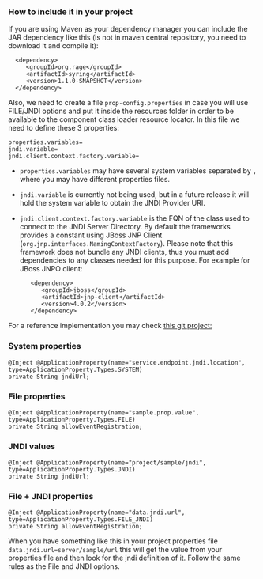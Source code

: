 ### How to include it in your project
If you are using Maven as your dependency manager you can include the JAR dependency like this (is not in maven central repository, you need to download it and compile it):

      <dependency>
         <groupId>org.rage</groupId>
         <artifactId>syring</artifactId>
         <version>1.1.0-SNAPSHOT</version>
      </dependency>
      
Also, we need to create a file `prop-config.properties` in case you will use FILE/JNDI options and put it inside the resources folder in order to be available to the component class loader resource locator. In this file we need to define these 3 properties:

    properties.variables=
    jndi.variable=
    jndi.client.context.factory.variable=
    
- `properties.variables` may have several system variables separated by `,` where you may have different properties files.
- `jndi.variable` is currently not being used, but in a future release it will hold the system variable to obtain the JNDI Provider URI.
- `jndi.client.context.factory.variable` is the FQN of the class used to connect to the JNDI Server Directory. By default the frameworks provides a constant using JBoss JNP Client (`org.jnp.interfaces.NamingContextFactory`). Please note that this framework does not bundle any JNDI clients, thus you must add dependencies to any classes needed for this purpose. For example for JBoss JNPO client:

         <dependency>
            <groupId>jboss</groupId>
            <artifactId>jnp-client</artifactId>
            <version>4.0.2</version>
         </dependency>

For a reference implementation you may check [this git project:](https://github.com/roar109/syring-example) 


### System properties
    @Inject @ApplicationProperty(name="service.endpoint.jndi.location", type=ApplicationProperty.Types.SYSTEM)
    private String jndiUrl;

### File properties

    @Inject @ApplicationProperty(name="sample.prop.value", type=ApplicationProperty.Types.FILE)
    private String allowEventRegistration;


### JNDI values

    @Inject @ApplicationProperty(name="project/sample/jndi", type=ApplicationProperty.Types.JNDI)
    private String jndiUrl;

### File + JNDI properties

    @Inject @ApplicationProperty(name="data.jndi.url", type=ApplicationProperty.Types.FILE_JNDI)
    private String allowEventRegistration;

When you have something like this in your project properties file `data.jndi.url=server/sample/url` this will get the value from your properties file and then look for the jndi definition of it. Follow the same rules as the File and JNDI options.